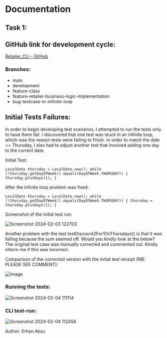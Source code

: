 # **Documentation**

## **Task 1:**

## GitHub link for development cycle:

[Retailer_CLI - GitHub](https://github.com/erhnaks/Retailer_CLI)

### Branches:

- main
- development
- feature-class
- feature-retailer-business-logic-implementation
- bug-testcase-in-infinite-loop

## Initial Tests Failures:

In order to begin developing test scenarios, I attempted to run the tests only to have them fail. 
I discovered that one test was stuck in an infinite loop, which was the reason tests were failing to finish. 
In order to match the date == Thursday, I also had to adjust another test that involved adding one day to the current date.

Initial Test:

`LocalDate thursday = LocalDate.now();
while (!thursday.getDayOfWeek().equals(DayOfWeek.THURSDAY)) {
thursday.plusDays(1);
}`

After the infinite loop problem was fixed:

`LocalDate thursday = LocalDate.now();
while (!thursday.getDayOfWeek().equals(DayOfWeek.THURSDAY)) {
thursday = thursday.plusDays(1);
}`

Screenshot of the initial test run:

![Screenshot 2024-02-03 122703](https://github.com/erhnaks/String_Calculator/assets/97620234/1ad7ec89-3126-4958-af48-51d3b2e25738)

Another problem with the test testDiscount2For1OnThursdays() is that it was failing because the sum seemed off. 
Would you kindly look at the below? The original test case was manually corrected and commented out. 
Kindly inform me if this was incorrect.

Comparison of the corrected version with the initial test receipt (NB: PLEASE SEE COMMENT):

![image](https://github.com/erhnaks/String_Calculator/assets/97620234/66dcbb76-aab7-4a6e-a1a9-11fa3efe8d3c)

### Running the tests:

![Screenshot 2024-02-04 111114](https://github.com/erhnaks/String_Calculator/assets/97620234/3b43c803-7c5e-4879-b030-7ef98960cd39)

### CLI test-run:

![Screenshot 2024-02-04 112456](https://github.com/erhnaks/String_Calculator/assets/97620234/3990f8b5-de8c-4225-877f-3ff4875e1840)

Author: Erhan Aksu